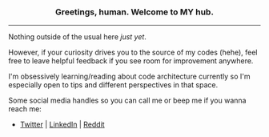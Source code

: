 <h3 align="center"> Greetings, human. Welcome to MY hub.</h3>
<hr>

Nothing outside of the usual here _just yet_.

However, if your curiosity drives you to the source of my codes (hehe), feel free to leave helpful feedback if you see room for improvement anywhere.

I'm obsessively learning/reading about code architecture currently so I'm especially open to tips and different perspectives in that space.


Some social media handles so you can call me or beep me if you wanna reach me:
   
   - [Twitter](https://twitter.com/goonerlagoon "My Twitter") | [LinkedIn](https://www.linkedin.com/in/gavin-a-810b6524/ "My LinkedIn") | [Reddit](reddit.com/u/goonerlagooner "My Reddit")
  
